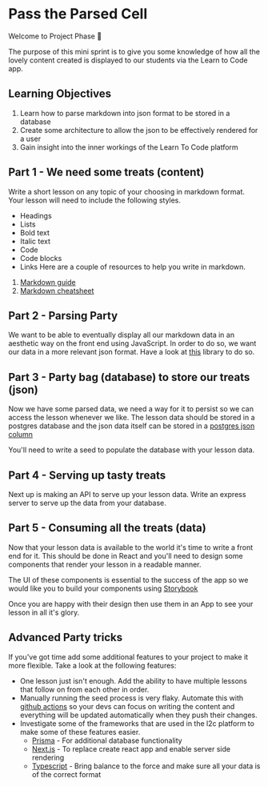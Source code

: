 # Pass the Parsed Cell

Welcome to Project Phase 🎉

The purpose of this mini sprint is to give you some knowledge of how all the lovely content created is displayed to our students via the Learn to Code app.

## Learning Objectives

1. Learn how to parse markdown into json format to be stored in a database
2. Create some architecture to allow the json to be effectively rendered for a user
3. Gain insight into the inner workings of the Learn To Code platform

## Part 1 - We need some treats (content)

Write a short lesson on any topic of your choosing in markdown format. Your lesson will need to include the following styles.

- Headings
- Lists
- Bold text
- Italic text
- Code
- Code blocks
- Links
  Here are a couple of resources to help you write in markdown.

1. [Markdown guide](https://www.markdownguide.org/basic-syntax)
2. [Markdown cheatsheet](https://github.com/adam-p/markdown-here/wiki/Markdown-Cheatsheet)

## Part 2 - Parsing Party

We want to be able to eventually display all our markdown data in an aesthetic way on the front end using JavaScript.
In order to do so, we want our data in a more relevant json format. Have a look at [this](https://marked.js.org/) library to do so.

## Part 3 - Party bag (database) to store our treats (json)

Now we have some parsed data, we need a way for it to persist so we can access the lesson whenever we like.
The lesson data should be stored in a postgres database and the json data itself can be stored in a [postgres json column](https://www.postgresql.org/docs/current/datatype-json.html)

You'll need to write a seed to populate the database with your lesson data.

## Part 4 - Serving up tasty treats

Next up is making an API to serve up your lesson data. Write an express server to serve up the data from your database.

## Part 5 - Consuming all the treats (data)

Now that your lesson data is available to the world it's time to write a front end for it. This should be done in React and you'll need to design some components that render your lesson in a readable manner.

The UI of these components is essential to the success of the app so we would like you to build your components using [Storybook](https://storybook.js.org/)

Once you are happy with their design then use them in an App to see your lesson in all it's glory.

## Advanced Party tricks

If you've got time add some additional features to your project to make it more flexible. Take a look at the following features:

- One lesson just isn't enough. Add the ability to have multiple lessons that follow on from each other in order.
- Manually running the seed process is very flaky. Automate this with [github actions](https://docs.github.com/en/actions) so your devs can focus on writing the content and everything will be updated automatically when they push their changes.
- Investigate some of the frameworks that are used in the l2c platform to make some of these features easier.
  - [Prisma](https://www.prisma.io/) - For additional database functionality
  - [Next.js](https://nextjs.org/) - To replace create react app and enable server side rendering
  - [Typescript](https://www.typescriptlang.org/) - Bring balance to the force and make sure all your data is of the correct format
